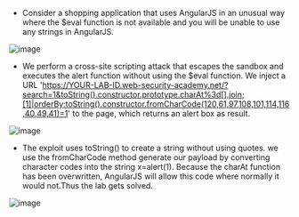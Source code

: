 - Consider a shopping application that uses AngularJS in an unusual way where the $eval function is not available and you will be unable to use any strings in AngularJS.

![image](https://github.com/Akhilkj123/Portswigger/assets/65653010/4ed46f81-556c-4818-a8c4-c101b030d366)

- We perform a cross-site scripting attack that escapes the sandbox and executes the alert function without using the $eval function. We inject a URL 'https://YOUR-LAB-ID.web-security-academy.net/?search=1&toString().constructor.prototype.charAt%3d[].join;[1]|orderBy:toString().constructor.fromCharCode(120,61,97,108,101,114,116,40,49,41)=1' to the page, which returns an alert box as result.

![image](https://github.com/Akhilkj123/Portswigger/assets/65653010/7e53edf1-d53a-4eb6-9dbd-a837f98ba18f)

- The exploit uses toString() to create a string without using quotes. we use the fromCharCode method generate our payload by converting character codes into the string x=alert(1). Because the charAt function has been overwritten, AngularJS will allow this code where normally it would not.Thus the lab gets solved.

 ![image](https://github.com/Akhilkj123/Portswigger/assets/65653010/b0af5f7c-4291-4055-ac0a-2d92638ea454)

  
 
